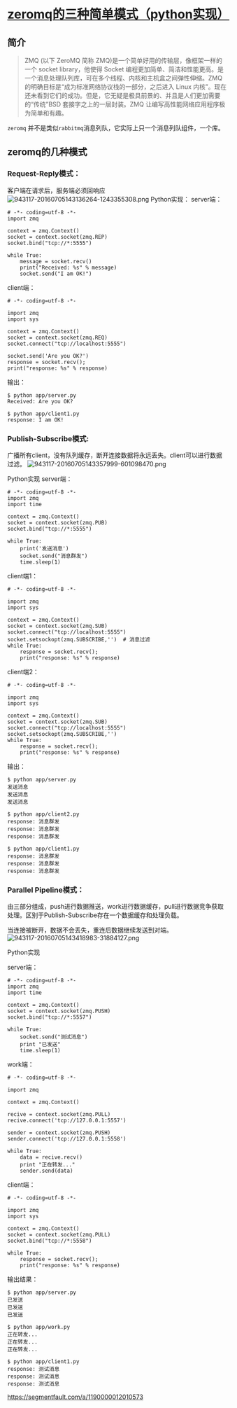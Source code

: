 # [ zeromq的三种简单模式（python实现）](https://segmentfault.com/a/1190000012010573)

  

## 简介

> ZMQ (以下 ZeroMQ 简称 ZMQ)是一个简单好用的传输层，像框架一样的一个 socket library，他使得 Socket 编程更加简单、简洁和性能更高。是一个消息处理队列库，可在多个线程、内核和主机盒之间弹性伸缩。ZMQ 的明确目标是“成为标准网络协议栈的一部分，之后进入 Linux 内核”。现在还未看到它们的成功。但是，它无疑是极具前景的、并且是人们更加需要的“传统”BSD 套接字之上的一层封装。ZMQ 让编写高性能网络应用程序极为简单和有趣。

`zeromq` 并不是类似`rabbitmq`消息列队，它实际上只一个消息列队组件，一个库。

## zeromq的几种模式

### Request-Reply模式：

客户端在请求后，服务端必须回响应
![943117-20160705143136264-1243355308.png](assets/Untitled/bVYtOm.png)
Python实现：
server端：

```
# -*- coding=utf-8 -*-
import zmq

context = zmq.Context()
socket = context.socket(zmq.REP)
socket.bind("tcp://*:5555")

while True:
    message = socket.recv()
    print("Received: %s" % message)
    socket.send("I am OK!")
```

client端：

```
# -*- coding=utf-8 -*-

import zmq
import sys

context = zmq.Context()
socket = context.socket(zmq.REQ)
socket.connect("tcp://localhost:5555")

socket.send('Are you OK?')
response = socket.recv();
print("response: %s" % response)
```

输出：

```
$ python app/server.py 
Received: Are you OK?

$ python app/client1.py 
response: I am OK!
```

### Publish-Subscribe模式:

广播所有client，没有队列缓存，断开连接数据将永远丢失。client可以进行数据过滤。
![943117-20160705143357999-601098470.png](assets/Untitled/bVYv21.png)

Python实现
server端：

```
# -*- coding=utf-8 -*-
import zmq
import time

context = zmq.Context()
socket = context.socket(zmq.PUB)
socket.bind("tcp://*:5555")

while True:
    print('发送消息')
    socket.send("消息群发")
    time.sleep(1)    
```

client端1：

```
# -*- coding=utf-8 -*-

import zmq
import sys

context = zmq.Context()
socket = context.socket(zmq.SUB)
socket.connect("tcp://localhost:5555")
socket.setsockopt(zmq.SUBSCRIBE,'')  # 消息过滤
while True:
    response = socket.recv();
    print("response: %s" % response)
```

client端2：

```
# -*- coding=utf-8 -*-

import zmq
import sys

context = zmq.Context()
socket = context.socket(zmq.SUB)
socket.connect("tcp://localhost:5555")
socket.setsockopt(zmq.SUBSCRIBE,'') 
while True:
    response = socket.recv();
    print("response: %s" % response)
```

输出：

```
$ python app/server.py 
发送消息
发送消息
发送消息

$ python app/client2.py 
response: 消息群发
response: 消息群发
response: 消息群发

$ python app/client1.py 
response: 消息群发
response: 消息群发
response: 消息群发
```

### Parallel Pipeline模式：

由三部分组成，push进行数据推送，work进行数据缓存，pull进行数据竞争获取处理。区别于Publish-Subscribe存在一个数据缓存和处理负载。

当连接被断开，数据不会丢失，重连后数据继续发送到对端。
![943117-20160705143418983-31884127.png](assets/Untitled/bVYv3q.png)

Python实现

server端：

```
# -*- coding=utf-8 -*-
import zmq
import time

context = zmq.Context()
socket = context.socket(zmq.PUSH)
socket.bind("tcp://*:5557")

while True:
    socket.send("测试消息")
    print "已发送"    
    time.sleep(1)    
```

work端：

```
# -*- coding=utf-8 -*-

import zmq

context = zmq.Context()

recive = context.socket(zmq.PULL)
recive.connect('tcp://127.0.0.1:5557')

sender = context.socket(zmq.PUSH)
sender.connect('tcp://127.0.0.1:5558')

while True:
    data = recive.recv()
    print "正在转发..."
    sender.send(data)
```

client端：

```
# -*- coding=utf-8 -*-

import zmq
import sys

context = zmq.Context()
socket = context.socket(zmq.PULL)
socket.bind("tcp://*:5558")

while True:
    response = socket.recv();
    print("response: %s" % response)
```

输出结果：



```
$ python app/server.py 
已发送
已发送
已发送

$ python app/work.py 
正在转发...
正在转发...
正在转发...

$ python app/client1.py
response: 测试消息
response: 测试消息
response: 测试消息
```

https://segmentfault.com/a/1190000012010573
